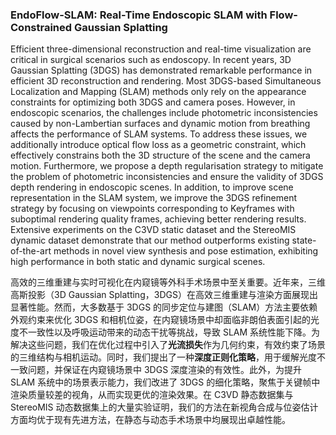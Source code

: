 ### EndoFlow-SLAM: Real-Time Endoscopic SLAM with Flow-Constrained Gaussian Splatting

Efficient three-dimensional reconstruction and real-time visualization are critical in surgical scenarios such as endoscopy. In recent years, 3D Gaussian Splatting (3DGS) has demonstrated remarkable performance in efficient 3D reconstruction and rendering. Most 3DGS-based Simultaneous Localization and Mapping (SLAM) methods only rely on the appearance constraints for optimizing both 3DGS and camera poses. However, in endoscopic scenarios, the challenges include photometric inconsistencies caused by non-Lambertian surfaces and dynamic motion from breathing affects the performance of SLAM systems. To address these issues, we additionally introduce optical flow loss as a geometric constraint, which effectively constrains both the 3D structure of the scene and the camera motion. Furthermore, we propose a depth regularisation strategy to mitigate the problem of photometric inconsistencies and ensure the validity of 3DGS depth rendering in endoscopic scenes. In addition, to improve scene representation in the SLAM system, we improve the 3DGS refinement strategy by focusing on viewpoints corresponding to Keyframes with suboptimal rendering quality frames, achieving better rendering results. Extensive experiments on the C3VD static dataset and the StereoMIS dynamic dataset demonstrate that our method outperforms existing state-of-the-art methods in novel view synthesis and pose estimation, exhibiting high performance in both static and dynamic surgical scenes.

高效的三维重建与实时可视化在内窥镜等外科手术场景中至关重要。近年来，三维高斯投影（3D Gaussian Splatting，3DGS）在高效三维重建与渲染方面展现出显著性能。然而，大多数基于 3DGS 的同步定位与建图（SLAM）方法主要依赖外观约束来优化 3DGS 和相机位姿，在内窥镜场景中却面临非朗伯表面引起的光度不一致性以及呼吸运动带来的动态干扰等挑战，导致 SLAM 系统性能下降。为解决这些问题，我们在优化过程中引入了**光流损失**作为几何约束，有效约束了场景的三维结构与相机运动。同时，我们提出了一种**深度正则化策略**，用于缓解光度不一致问题，并保证在内窥镜场景中 3DGS 深度渲染的有效性。此外，为提升 SLAM 系统中的场景表示能力，我们改进了 3DGS 的细化策略，聚焦于关键帧中渲染质量较差的视角，从而实现更优的渲染效果。在 C3VD 静态数据集与 StereoMIS 动态数据集上的大量实验证明，我们的方法在新视角合成与位姿估计方面均优于现有先进方法，在静态与动态手术场景中均展现出卓越性能。
